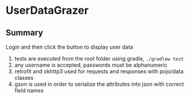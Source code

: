 # UserDataGrazer

## Summary

Login and then click the button to display user data
1. tests are executed from the root folder using gradle, `./gradlew test`
2. any username is accepted, passwords must be alphanumeric
3. retrofit and okhttp3 used for requests and responses with pojo/data classes
4. gson is used in order to serialize the attributes into json with correct field names
